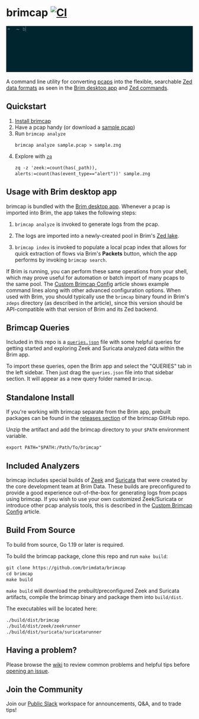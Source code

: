 # brimcap [![CI][ci-img]][ci]

![Image of brimcap analyze](https://github.com/brimdata/brimcap/raw/main/brimcap.gif)

A command line utility for converting [pcaps](https://en.wikipedia.org/wiki/Pcap#:~:text=In%20the%20field%20of%20computer,not%20the%20API's%20proper%20name.)
into the flexible, searchable [Zed data formats](https://zed.brimdata.io/docs/formats/)
as seen in the [Brim desktop app](https://github.com/brimdata/brim) and
[Zed commands](https://zed.brimdata.io/docs/commands/).

## Quickstart

1. [Install brimcap](#standalone-install)
2. Have a pcap handy (or download a [sample pcap](https://gitlab.com/wireshark/wireshark/-/wikis/SampleCaptures))
3. Run `brimcap analyze`
   ```
   brimcap analyze sample.pcap > sample.zng
   ```
4. Explore with [`zq`](https://zed.brimdata.io/docs/commands/zq/)
   ```
   zq -z 'zeek:=count(has(_path)), alerts:=count(has(event_type=="alert"))' sample.zng
   ```

## Usage with Brim desktop app

brimcap is bundled with the [Brim desktop app](https://github.com/brimdata/brim).
Whenever a pcap is imported into Brim, the app takes the following steps:

1. `brimcap analyze` is invoked to generate logs from the pcap.

2. The logs are imported into a newly-created pool in Brim's
   [Zed lake](https://zed.brimdata.io/docs/commands/zed/#1-the-lake-model).

3. `brimcap index` is invoked to populate a local pcap index that allows for
   quick extraction of flows via Brim's **Packets** button, which the app
   performs by invoking `brimcap search`.

If Brim is running, you can perform these same  operations from your shell,
which may prove useful for automation or batch import of many pcaps to the same
pool. The [Custom Brimcap Config](https://github.com/brimdata/brimcap/wiki/Custom-Brimcap-Config)
article shows example command lines along with other advanced configuration
options. When used with Brim, you should typically use the `brimcap` binary
found in Brim's `zdeps` directory (as described in the article), since this
version should be API-compatible with that version of Brim and its Zed backend.

## Brimcap Queries

Included in this repo is a [`queries.json`](./queries.json?raw=1) file with some helpful queries for getting
started and exploring Zeek and Suricata analyzed data within the Brim app.

To import these queries, open the Brim app and select the "QUERIES" tab in the left
sidebar. Then just drag the `queries.json` file into that sidebar section. It will
appear as a new query folder named `Brimcap`.

## Standalone Install

If you're working with brimcap separate from the Brim app, prebuilt packages
can be found in the [releases section](https://github.com/brimdata/brimcap/releases)
of the brimcap GitHub repo.

Unzip the artifact and add the brimcap directory to your `$PATH` environment
variable.

```
export PATH="$PATH:/Path/To/brimcap"
```

## Included Analyzers

brimcap includes special builds of [Zeek](https://github.com/brimdata/zeek)
and [Suricata](https://github.com/brimdata/build-suricata) that were created by
the core development team at Brim Data. These builds are preconfigured to
provide a good experience out-of-the-box for generating logs from pcaps using
brimcap. If you wish to use your own customized Zeek/Suricata or introduce
other pcap analysis tools, this is described in the [Custom Brimcap
Config](https://github.com/brimdata/brimcap/wiki/Custom-Brimcap-Config) article.

## Build From Source

To build from source, Go 1.19 or later is required.

To build the brimcap package, clone this repo and run `make build`:

```
git clone https://github.com/brimdata/brimcap
cd brimcap
make build
```

`make build` will download the prebuilt/preconfigured Zeek and Suricata
artifacts, compile the brimcap binary and package them into `build/dist`.

The executables will be located here:
```
./build/dist/brimcap
./build/dist/zeek/zeekrunner
./build/dist/suricata/suricatarunner
```

## Having a problem?

Please browse the [wiki](https://github.com/brimdata/brimcap/wiki) to review common problems and helpful tips before [opening an issue](https://github.com/brimdata/brimcap/wiki/Troubleshooting#opening-an-issue).

## Join the Community

Join our [Public Slack](https://www.brimdata.io/join-slack/) workspace for announcements, Q&A, and to trade tips!

[ci-img]: https://github.com/brimdata/brimcap/actions/workflows/ci.yaml/badge.svg
[ci]: https://github.com/brimdata/brimcap/actions/workflows/ci.yaml

